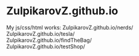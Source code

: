 # ZulpikarovZ.github.io
My js/css/html works:
ZulpikarovZ.github.io/nerds/  
ZulpikarovZ.github.io/tesla/  
ZulpikarovZ.github.io/findTheBag/  
ZulpikarovZ.github.io/testShop/
